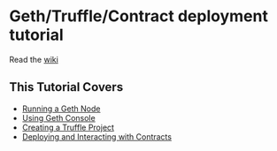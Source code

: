 # Geth/Truffle/Contract deployment tutorial
Read the [wiki](https://github.com/sharad-s/wiki/wiki)


## This Tutorial Covers

 - [Running a Geth Node](https://github.com/sharad-s/wiki/wiki/1.-Running-a-Geth-Node)
 - [Using Geth Console](https://github.com/sharad-s/wiki/wiki/2.-Using-Geth-Console)
 - [Creating a Truffle Project](https://github.com/sharad-s/wiki/wiki/3.-Creating-a-Truffle-Project)
 - [Deploying and Interacting with Contracts](https://github.com/sharad-s/wiki/wiki/4.-Deploying-and-Interacting-with-Contracts)
